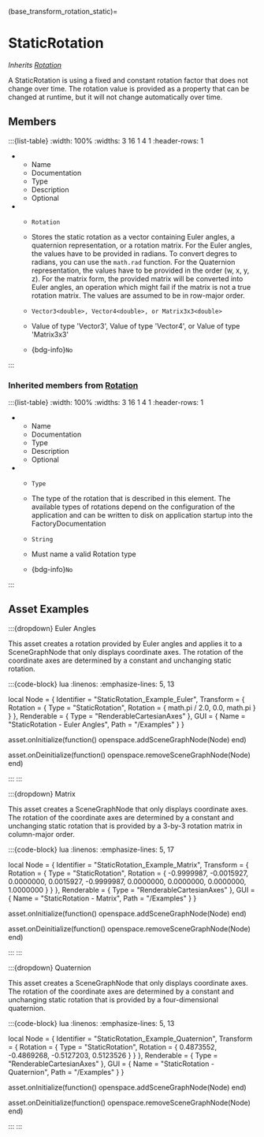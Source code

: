 



(base_transform_rotation_static)=
# StaticRotation

_Inherits [Rotation](#core_transform_rotation)_

A StaticRotation is using a fixed and constant rotation factor that does not change over time. The rotation value is provided as a property that can be changed at runtime, but it will not change automatically over time.


## Members


:::{list-table}
:width: 100%
:widths: 3 16 1 4 1
:header-rows: 1
*   - Name
    - Documentation
    - Type
    - Description
    - Optional

*   - `Rotation`
    - Stores the static rotation as a vector containing Euler angles, a quaternion representation, or a rotation matrix.  For the Euler angles, the values have to be provided in radians. To convert degres to radians, you can use the `math.rad` function.  For the Quaternion representation, the values have to be provided in the order (w, x, y, z).  For the matrix form, the provided matrix will be converted into Euler angles, an operation which might fail if the matrix is not a true rotation matrix. The values are assumed to be in row-major order.
    - `Vector3<double>, Vector4<double>, or Matrix3x3<double>`
    
    - Value of type 'Vector3<double>', Value of type 'Vector4<double>', or Value of type 'Matrix3x3<double>' 
    
    - {bdg-info}`No`
    
:::



### Inherited members from [Rotation](#core_transform_rotation)

:::{list-table}
:width: 100%
:widths: 3 16 1 4 1
:header-rows: 1
*   - Name
    - Documentation
    - Type
    - Description
    - Optional

*   - `Type`
    - The type of the rotation that is described in this element. The available types of rotations depend on the configuration of the application and can be written to disk on application startup into the FactoryDocumentation
    - `String`
    
    - Must name a valid Rotation type 
    
    - {bdg-info}`No`
    
:::








## Asset Examples


:::{dropdown} Euler Angles

This asset creates a rotation provided by Euler angles and applies it to a
SceneGraphNode that only displays coordinate axes. The rotation of the coordinate axes
are determined by a constant and unchanging static rotation.

:::{code-block} lua
:linenos:
:emphasize-lines: 5, 13

local Node = {
  Identifier = "StaticRotation_Example_Euler",
  Transform = {
    Rotation = {
      Type = "StaticRotation",
      Rotation = { math.pi / 2.0, 0.0, math.pi }
    }
  },
  Renderable = {
    Type = "RenderableCartesianAxes"
  },
  GUI = {
    Name = "StaticRotation - Euler Angles",
    Path = "/Examples"
  }
}

asset.onInitialize(function()
  openspace.addSceneGraphNode(Node)
end)

asset.onDeinitialize(function()
  openspace.removeSceneGraphNode(Node)
end)

:::
:::



:::{dropdown} Matrix

This asset creates a SceneGraphNode that only displays coordinate axes. The rotation of
the coordinate axes are determined by a constant and unchanging static rotation that is
provided by a 3-by-3 rotation matrix in column-major order.

:::{code-block} lua
:linenos:
:emphasize-lines: 5, 17

local Node = {
  Identifier = "StaticRotation_Example_Matrix",
  Transform = {
    Rotation = {
      Type = "StaticRotation",
      Rotation = {
        -0.9999987, -0.0015927, 0.0000000,
         0.0015927, -0.9999987, 0.0000000,
         0.0000000,  0.0000000, 1.0000000
      }
    }
  },
  Renderable = {
    Type = "RenderableCartesianAxes"
  },
  GUI = {
    Name = "StaticRotation - Matrix",
    Path = "/Examples"
  }
}

asset.onInitialize(function()
  openspace.addSceneGraphNode(Node)
end)

asset.onDeinitialize(function()
  openspace.removeSceneGraphNode(Node)
end)

:::
:::



:::{dropdown} Quaternion

This asset creates a SceneGraphNode that only displays coordinate axes. The rotation of
the coordinate axes are determined by a constant and unchanging static rotation that is
provided by a four-dimensional quaternion.

:::{code-block} lua
:linenos:
:emphasize-lines: 5, 13

local Node = {
  Identifier = "StaticRotation_Example_Quaternion",
  Transform = {
    Rotation = {
      Type = "StaticRotation",
      Rotation = { 0.4873552, -0.4869268, -0.5127203, 0.5123526 }
    }
  },
  Renderable = {
    Type = "RenderableCartesianAxes"
  },
  GUI = {
    Name = "StaticRotation - Quaternion",
    Path = "/Examples"
  }
}

asset.onInitialize(function()
  openspace.addSceneGraphNode(Node)
end)

asset.onDeinitialize(function()
  openspace.removeSceneGraphNode(Node)
end)

:::
:::


